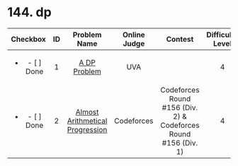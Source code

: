 # 144. dp


| Checkbox | ID | Problem Name|Online Judge|Contest|Difficulty Level|
|:---:|:---:|:---:|:---:|:---:|:---:|
|<ul><li>- [ ] Done</li></ul>|1|[A DP Problem](https://uva.onlinejudge.org/index.php?option=onlinejudge&page=show_problem&problem=3641)|UVA||4|
|<ul><li>- [ ] Done</li></ul>|2|[Almost Arithmetical Progression](http://codeforces.com/problemset/problem/255/C)|Codeforces|Codeforces Round #156 (Div. 2) & Codeforces Round #156 (Div. 1)|4|
